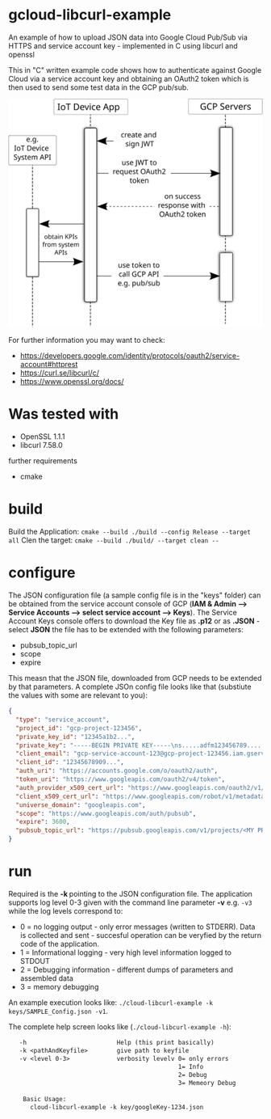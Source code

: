 # gcloud-libcurl-example
An example of how to upload JSON data into Google Cloud Pub/Sub via HTTPS and service account key - implemented in C using libcurl and openssl

This in "C" written example code shows how to authenticate against Google Cloud via a service account key and obtaining an OAuth2 token which is then used to send some test data in the GCP pub/sub.

![GCP authentication and communication flow](doc/GCP-Communication-Flow.svg)

For further information you may want to check:
* https://developers.google.com/identity/protocols/oauth2/service-account#httprest
* https://curl.se/libcurl/c/
* https://www.openssl.org/docs/

# Was tested with

* OpenSSL 1.1.1
* libcurl 7.58.0

further requirements

* cmake

# build
Build the Application: ```cmake --build ./build --config Release --target all```
Clen the target: ```cmake --build ./build/ --target clean --```

# configure
The JSON configuration file (a sample config file is in the "keys" folder) can be obtained from the service account console of GCP (**IAM & Admin --> Service Accounts  --> select service account --> Keys**).
The Service Account Keys console offers to download the Key file as **.p12** or as **.JSON** - select **JSON** the file has to be extended with the following parameters:

* pubsub_topic_url
* scope
* expire

This measn that the JSON file, downloaded from GCP needs to be extended by that parameters. A complete JSOn config file looks like that (substiute the values with some are relevant to you):

```json
{
  "type": "service_account",
  "project_id": "gcp-project-123456",
  "private_key_id": "12345a1b2...",
  "private_key": "-----BEGIN PRIVATE KEY-----\ns.....adfm123456789......\n-----END PRIVATE KEY-----\n",
  "client_email": "gcp-service-account-123@gcp-project-123456.iam.gserviceaccount.com",
  "client_id": "12345678909...",
  "auth_uri": "https://accounts.google.com/o/oauth2/auth",
  "token_uri": "https://www.googleapis.com/oauth2/v4/token",
  "auth_provider_x509_cert_url": "https://www.googleapis.com/oauth2/v1/certs",
  "client_x509_cert_url": "https://www.googleapis.com/robot/v1/metadata/x509/gcp-service-account-123%40gcp-project-123456.iam.gserviceaccount.com",
  "universe_domain": "googleapis.com",
  "scope": "https://www.googleapis.com/auth/pubsub",
  "expire": 3600,
  "pubsub_topic_url": "https://pubsub.googleapis.com/v1/projects/<MY PROJECT>/topics/<MY TOPIC>:publish"
}

```


# run
Required is the **-k <config file including absolute or relative path>**  pointing to the JSON configuration file.
The application supports log level 0-3 given with the command line parameter **-v** e.g. ```-v3``` while the log levels correspond to:
* 0 = no logging output - only error messages (written to STDERR). Data is collected and sent - succesful operation can be veryfied by the return code of the application.
* 1 = Informational logging - very high level information logged to STDOUT
* 2 = Debugging information - different dumps of parameters and assembled data
* 3 = memory debugging

An example execution looks like: ```./cloud-libcurl-example -k keys/SAMPLE_Config.json -v1```.

The complete help screen looks like (```./cloud-libcurl-example -h```):
```
   -h                         Help (this print basically)
   -k <pathAndKeyfile>        give path to keyfile
   -v <level 0-3>             verbosity levelv 0= only errors
                                               1= Info       
                                               2= Debug      
                                               3= Memeory Debug
   
    Basic Usage:
      cloud-libcurl-example -k key/googleKey-1234.json
```

